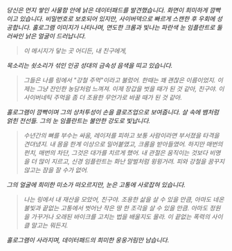 _당신은 먼지 쌓인 사물함 안에 낡은 데이터패드를 발견했습니다. 화면이 희미하게 깜빡이고 있습니다. 비밀번호로 보호되어 있지만, 사이버덱으로 빠르게 스캔한 후 우회에 성공합니다. 홀로그램 이미지가 나타나며, 면도한 크롬과 빛나는 파란색 눈 임플란트로 둘러싸인 낡은 얼굴이 드러납니다._

> _이 메시지가 닿는 곳 어디든, 내 친구에게,_

_목소리는 쇳소리가 섞인 인공 성대의 금속성 음색을 띠고 있습니다._

> _그들은 나를 링에서 "강철 주먹"이라고 불렀어. 한때는 꽤 괜찮은 이름이었지. 이제는 그냥 잔인한 농담처럼 느껴져. 이제 장갑을 벗을 때가 된 것 같아, 친구야. 이 사이버네틱 주먹을 좀 더 조용한 무언가로 바꿀 때가 된 것 같아._

_홀로그램이 깜빡이며 그의 상처투성이 손을 클로즈업으로 보여줍니다. 살 속에 뱀처럼 얽힌 전선들. 그의 눈 임플란트는 불안한 강도로 빛납니다._

> _수년간의 뼈를 부수는 싸움, 레이저를 피하고 보통 사람이라면 부서졌을 타격을 견뎌냈지. 내 몸을 한계 이상으로 밀어붙였고, 크롬을 받아들였어. 하지만 매번의 펀치, 매번의 차단, 그것은 대가를 치르게 했어. 내 관절은 움직이는 것보다 비명을 더 많이 지르고, 신경 임플란트는 화난 말벌처럼 윙윙거려. 피와 강철을 꿈꾸지 않고는 잠을 잘 수가 없어._

_그의 얼굴에 희미한 미소가 떠오르지만, 눈은 고통에 사로잡혀 있습니다._

> _나는 링에서 내 재산을 모았어, 친구야. 조용한 삶을 살 수 있을 만큼, 아마도 네온 불빛과 끝없는 고통에서 벗어난 작은 땅 한 조각을 살 수 있을 만큼. 아마도 정원을 가꾸거나 오래된 바이크를 고치는 법을 배울지도 몰라. 이 끝없는 폭력의 사이클 말고는 뭐든지._

_홀로그램이 사라지며, 데이터패드의 희미한 웅웅거림만 남습니다._
